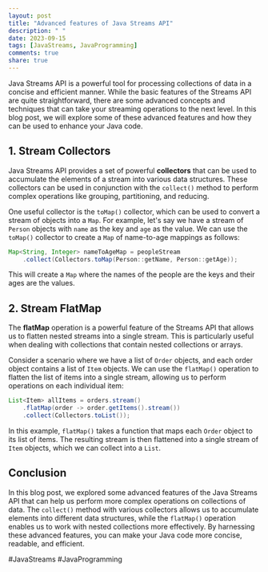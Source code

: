 ```yaml
---
layout: post
title: "Advanced features of Java Streams API"
description: " "
date: 2023-09-15
tags: [JavaStreams, JavaProgramming]
comments: true
share: true
---
```


Java Streams API is a powerful tool for processing collections of data in a concise and efficient manner. While the basic features of the Streams API are quite straightforward, there are some advanced concepts and techniques that can take your streaming operations to the next level. In this blog post, we will explore some of these advanced features and how they can be used to enhance your Java code.

## 1. Stream Collectors

Java Streams API provides a set of powerful **collectors** that can be used to accumulate the elements of a stream into various data structures. These collectors can be used in conjunction with the `collect()` method to perform complex operations like grouping, partitioning, and reducing.

One useful collector is the `toMap()` collector, which can be used to convert a stream of objects into a `Map`. For example, let's say we have a stream of `Person` objects with `name` as the key and `age` as the value. We can use the `toMap()` collector to create a `Map` of name-to-age mappings as follows:

```java
Map<String, Integer> nameToAgeMap = peopleStream
    .collect(Collectors.toMap(Person::getName, Person::getAge));
```

This will create a `Map` where the names of the people are the keys and their ages are the values.

## 2. Stream FlatMap

The **flatMap** operation is a powerful feature of the Streams API that allows us to flatten nested streams into a single stream. This is particularly useful when dealing with collections that contain nested collections or arrays.

Consider a scenario where we have a list of `Order` objects, and each order object contains a list of `Item` objects. We can use the `flatMap()` operation to flatten the list of items into a single stream, allowing us to perform operations on each individual item:

```java
List<Item> allItems = orders.stream()
    .flatMap(order -> order.getItems().stream())
    .collect(Collectors.toList());
```

In this example, `flatMap()` takes a function that maps each `Order` object to its list of items. The resulting stream is then flattened into a single stream of `Item` objects, which we can collect into a `List`.

## Conclusion

In this blog post, we explored some advanced features of the Java Streams API that can help us perform more complex operations on collections of data. The `collect()` method with various collectors allows us to accumulate elements into different data structures, while the `flatMap()` operation enables us to work with nested collections more effectively. By harnessing these advanced features, you can make your Java code more concise, readable, and efficient.

#JavaStreams #JavaProgramming